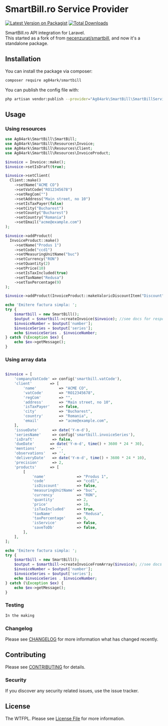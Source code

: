 # SmartBill.ro Service Provider

[![Latest Version on Packagist](https://img.shields.io/packagist/v/ag84ark/smartbill.svg?style=flat-square)](https://packagist.org/packages/ag84ark/smartbill)
[![Total Downloads](https://img.shields.io/packagist/dt/ag84ark/smartbill.svg?style=flat-square)](https://packagist.org/packages/ag84ark/smartbill)

SmartBill.ro API integration for Laravel.  
This started as a fork of from  [necenzurat/smartbill](https://github.com/necenzurat/smartbill), and now it's a standalone package.

## Installation

You can install the package via composer:

```bash
composer require ag84ark/smartbill
```

You can publish the config file with:
```bash
php artisan vendor:publish --provider="Ag84ark\SmartBill\SmartBillServiceProvider" --tag="laravel-smartbill-config"
```

## Usage

### Using resources

```php
use Ag84ark\SmartBill\SmartBill;
use Ag84ark\SmartBill\Resources\Invoice;
use Ag84ark\SmartBill\Resources\Client;
use Ag84ark\SmartBill\Resources\InvoiceProduct;

$invoice = Invoice::make();
$invoice->setIsDraft(true);

$invoice->setClient(
  Client::make()
    ->setName("ACME CO")
    ->setVatCode("RO12345678")
    ->setRegCom("")
    ->setAddress("Main street, no 10")
    ->setIsTaxPayer(false)
    ->setCity("Bucharest")
    ->setCounty("Bucharest")
    ->setCountry("Romania")
    ->setEmail("acme@example.com")
);

$invoice->addProduct(
  InvoiceProduct::make()
    ->setName("Produs 1")
    ->setCode("ccd1")
    ->setMeasuringUnitName("buc")
    ->setCurrency("RON")
    ->setQuantity(2)
    ->setPrice(10)
    ->setIsTaxIncluded(true)
    ->setTaxName("Redusa")
    ->setTaxPercentage(9)
);

$invoice->addProduct(InvoiceProduct::makeValoricDiscountItem("Discount", 5));

echo 'Emitere factura simpla: ';
try {
    $smartbill = new SmartBill();
    $output = $smartbill->createInvoice($invoice); //see docs for response
    $invoiceNumber = $output['number'];
    $invoiceSeries = $output['series'];
    echo $invoiceSeries . $invoiceNumber;
} catch (\Exception $ex) {
    echo $ex->getMessage();
}

```


### Using array data

```php

$invoice = [
    'companyVatCode' => config('smartbill.vatCode'),
    'client' 		=> [
        'name' 			=> "ACME CO",
        'vatCode' 		=> "RO12345678",
        'regCom' 		=> "",
        'address' 		=> "Main street, no 10",
        'isTaxPayer' 	=> false,
        'city' 			=> "Bucharest",
        'country' 		=> "Romania",
        'email' 		=> "acme@example.com",
    ],
    'issueDate'      => date('Y-m-d'),
    'seriesName'     => config('smartbill.invoiceSeries'),
    'isDraft'        => false,
    'dueDate'		=> date('Y-m-d', time() + 3600 * 24 * 30),
    'mentions'		=> '',
    'observations'   => '',
    'deliveryDate'   => date('Y-m-d', time() + 3600 * 24 * 10),
    'precision'      => 2,
    'products'		=> [
        [
            'name' 				=> "Produs 1",
            'code' 				=> "ccd1",
            'isDiscount' 		=> false,
            'measuringUnitName' => "buc",
            'currency' 			=> "RON",
            'quantity' 			=> 2,
            'price' 			=> 10,
            'isTaxIncluded' 	=> true,
            'taxName' 			=> "Redusa",
            'taxPercentage' 	=> 9,
            'isService'         => false,
            'saveToDb'          => false,
        ],
    ],
];

echo 'Emitere factura simpla: ';
try {
    $smartbill = new SmartBill();
    $output = $smartbill->createInvoiceFromArray($invoice); //see docs for response
    $invoiceNumber = $output['number'];
    $invoiceSeries = $output['series'];
    echo $invoiceSeries . $invoiceNumber;
} catch (\Exception $ex) {
    echo $ex->getMessage();
}
```



### Testing

``` bash
In the making
```

### Changelog

Please see [CHANGELOG](CHANGELOG.md) for more information what has changed recently.

## Contributing

Please see [CONTRIBUTING](CONTRIBUTING.md) for details.

### Security

If you discover any security related issues, use the issue tracker.

## License

The WTFPL. Please see [License File](LICENSE.md) for more information.
